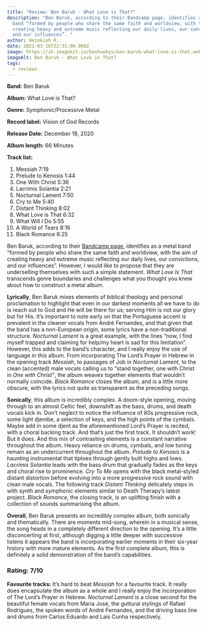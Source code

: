 ```yaml
---
title: "Review: Ben Baruk - What Love is That?"
description: "Ben Baruk, according to their Bandcamp page, identifies as a metal
  band “formed by people who share the same faith and worldview, with the aim of
  creating heavy and extreme music reflecting our daily lives, our convictions,
  and our influences”. "
author: Hezekiah R.
date: 2021-03-16T22:31:00.000Z
image: https://ik.imagekit.io/boxhuwbys/ben-baruk-what-love-is-that.webp
imageAlt: Ben Baruk - What Love is That?
tags:
  - reviews
---
```




**Band:** Ben Baruk

**Album:** What Love is That?

**Genre:** Symphonic/Processive Metal

**Record label:**  Vision of God Records

**Release Date:** December 18, 2020

**Album length:** 66 Minutes

**Track list:**

1. Messiah   7:19
2. Prelude to Kenosis   1:44
3. One With Christ   5:36
4. Lacrimis Solantia    2:21
5. Nocturnal Lament   7:50
6. Cry to Me   5:40
7. Distant Thinking   8:02
8. What Love is That   6:32
9. What Will I Do   5:55
10. A World of Tears   8:16
11. Black Romance   8:25

Ben Baruk, according to their [<a href="https://benbaruk.bandcamp.com/album/vidas-que-choram" target="_blank">Bandcamp page](https://web.archive.org/web/20210920223637/https://benbaruk.bandcamp.com/releases)[](https://web.archive.org/web/20210920223637/https://benbaruk.bandcamp.com/releases)</a>, identifies as a metal band “formed by people who share the same faith 
and worldview, with the aim of creating heavy and extreme music 
reflecting our daily lives, our convictions, and our influences”. 
However, I would like to propose that they are underselling themselves 
with such a simple statement. *What Love Is That* transcends genre boundaries and challenges what you thought you knew about how to construct a metal album.

**Lyrically**,
 Ben Baruk mixes elements of biblical theology and personal proclamation
 to highlight that even in our darkest moments all we have to do is 
reach out to God and He will be there for us; serving Him is not our 
glory but for His. It’s important to note early on that the Portuguese 
accent is prevalent in the cleaner vocals from André Fernandes, and that
 given that the band has a non-European origin, some lyrics have a 
non-traditional structure. *Nocturnal Lament* is a great example,
 with the lines “now, I find myself trapped and claiming for help/my 
heart is sad for this limitation”. However, this adds to the band’s 
character, and I really enjoy the use of language in this album. From 
incorporating The Lord’s Prayer in Hebrew in the opening track *Messiah*, to passages of Job in *Nocturnal Lament*, to the clean (accented) male vocals calling us to “stand together, one with Christ in *One with Christ”*, the album weaves together elements that wouldn’t normally coincide. *Black Romance* closes the album, and is a little more obscure, with the lyrics not quite as transparent as the preceding songs.

**Sonically**,
 this album is incredibly complex. A doom-style opening, moving through 
to an almost Celtic feel, downshift as the bass, drums, and death vocals
 kick in. Don’t neglect to notice the influence of 80s progressive rock,
 some light djembe, a selection of keys, and the high points of the 
cymbals. Maybe add in some djent as the aforementioned Lord’s Prayer is 
recited, with a choral backing track. And that’s just the first track. 
It shouldn’t work! But it does. And this mix of contrasting elements is a
 constant narrative throughout the album. Heavy reliance on drums, 
cymbals, and low tuning remain as an undercurrent throughout the album. *Prelude to Kenosis* is a haunting instrumental that tiptoes through gently built highs and lows. *Lacrimis Solantia* leads with the bass drum that gradually fades as the keys and choral rise to prominence. *Cry To Me*
 opens with the black metal-styled distant distortion before evolving 
into a more progressive rock sound with clean male vocals. The following
 track *Distant Thinking* delicately steps in with synth and symphonic elements similar to Death Therapy’s latest project. *Black Romance*, the closing track, is an uplifting finish with a collection of sounds summarising the album.

**Overall**,
 Ben Baruk presents an incredibly complex album, both sonically and 
thematically. There are moments mid-song, wherein in a musical sense, 
the song heads in a completely different direction to the opening. It’s a
 little disconcerting at first, although digging a little deeper with 
successive listens it appears the band is incorporating earlier moments 
in their six-year history with more mature elements. As the first 
complete album, this is definitely a solid demonstration of the band’s 
capabilities.


### Rating: 7/10



**Favourite tracks:**  It’s hard to beat *Messiah*
 for a favourite track. It really does encapsulate the album as a whole 
and I really enjoy the incorporation of The Lord’s Prayer in Hebrew. *Nocturnal Lament*
 is a close second for the beautiful female vocals from Maria José, the 
guttural stylings of Rafael Rodrigues, the spoken words of André 
Fernandes, and the driving bass line and drums from Carlos Eduardo and 
Lais Cunha respectively.
